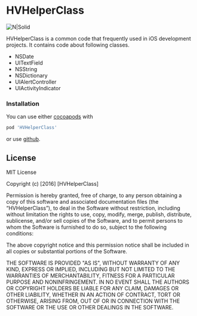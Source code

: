 # HVHelperClass

![N|Solid](https://idiotswithios.com/images/logo1.png)

HVHelperClass is a common code that frequently used in iOS development projects. It contains code about following classes.

  - NSDate
  - UITextField
  - NSString
  - NSDictionary
  - UIAlertController
  - UIActivityIndicator

### Installation

You can use either [cocoapods](https://cocoapods.org) with
```sh
pod 'HVHelperClass'
```

or use [github](https://github.com/mrugeshtank/HVHelperClass.git).


License
----

MIT License

Copyright (c) [2016] [HVHelperClass]

Permission is hereby granted, free of charge, to any person obtaining a copy
of this software and associated documentation files (the “HVHelperClass”), to deal
in the Software without restriction, including without limitation the rights
to use, copy, modify, merge, publish, distribute, sublicense, and/or sell
copies of the Software, and to permit persons to whom the Software is
furnished to do so, subject to the following conditions:

The above copyright notice and this permission notice shall be included in all
copies or substantial portions of the Software.

THE SOFTWARE IS PROVIDED "AS IS", WITHOUT WARRANTY OF ANY KIND, EXPRESS OR
IMPLIED, INCLUDING BUT NOT LIMITED TO THE WARRANTIES OF MERCHANTABILITY,
FITNESS FOR A PARTICULAR PURPOSE AND NONINFRINGEMENT. IN NO EVENT SHALL THE
AUTHORS OR COPYRIGHT HOLDERS BE LIABLE FOR ANY CLAIM, DAMAGES OR OTHER
LIABILITY, WHETHER IN AN ACTION OF CONTRACT, TORT OR OTHERWISE, ARISING FROM,
OUT OF OR IN CONNECTION WITH THE SOFTWARE OR THE USE OR OTHER DEALINGS IN THE
SOFTWARE.


